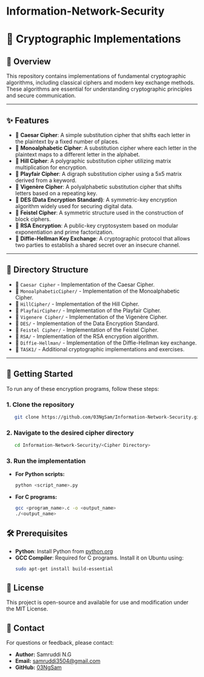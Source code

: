 # Information-Network-Security

# 🔑 Cryptographic Implementations

## 📌 Overview
This repository contains implementations of fundamental cryptographic algorithms, including classical ciphers and modern key exchange methods. These algorithms are essential for understanding cryptographic principles and secure communication.

---

## ✨ Features
- 🔐 **Caesar Cipher**: A simple substitution cipher that shifts each letter in the plaintext by a fixed number of places.
- 🔐 **Monoalphabetic Cipher**: A substitution cipher where each letter in the plaintext maps to a different letter in the alphabet.
- 🔐 **Hill Cipher**: A polygraphic substitution cipher utilizing matrix multiplication for encryption.
- 🔐 **Playfair Cipher**: A digraph substitution cipher using a 5x5 matrix derived from a keyword.
- 🔐 **Vigenère Cipher**: A polyalphabetic substitution cipher that shifts letters based on a repeating key.
- 🔐 **DES (Data Encryption Standard)**: A symmetric-key encryption algorithm widely used for securing digital data.
- 🔐 **Feistel Cipher**: A symmetric structure used in the construction of block ciphers.
- 🔐 **RSA Encryption**: A public-key cryptosystem based on modular exponentiation and prime factorization.
- 🔐 **Diffie-Hellman Key Exchange**: A cryptographic protocol that allows two parties to establish a shared secret over an insecure channel.

---

## 📂 Directory Structure
- 📂 `Caesar Cipher` - Implementation of the Caesar Cipher.
- 📂 `MonoalphabeticCipher/` - Implementation of the Monoalphabetic Cipher.
- 📂 `HillCipher/` - Implementation of the Hill Cipher.
- 📂 `PlayfairCipher/` - Implementation of the Playfair Cipher.
- 📂 `Vigenere Cipher/` - Implementation of the Vigenère Cipher.
- 📂 `DES/` - Implementation of the Data Encryption Standard.
- 📂 `Feistel Cipher/` - Implementation of the Feistel Cipher.
- 📂 `RSA/` - Implementation of the RSA encryption algorithm.
- 📂 `Diffie-Hellman/` - Implementation of the Diffie-Hellman key exchange.
- 📂 `TASK1/` - Additional cryptographic implementations and exercises.

---


## 🚀 Getting Started
To run any of these encryption programs, follow these steps:

### 1. Clone the repository
```bash
   git clone https://github.com/03NgSam/Information-Network-Security.git
```

### 2. Navigate to the desired cipher directory
```bash
   cd Information-Network-Security/<Cipher Directory>
```

### 3. Run the implementation
- **For Python scripts:**
  ```bash
  python <script_name>.py
  ```
- **For C programs:**
  ```bash
  gcc <program_name>.c -o <output_name>
  ./<output_name>
  ```

## 🛠 Prerequisites
- **Python**: Install Python from [python.org](https://www.python.org/)
- **GCC Compiler**: Required for C programs. Install it on Ubuntu using:
  ```bash
  sudo apt-get install build-essential
  ```

## 📘 License
This project is open-source and available for use and modification under the MIT License.

## 📩 Contact
For questions or feedback, please contact:

- **Author:** Samruddi N.G
- **Email:** [samruddi3504@gmail.com](mailto:samruddi3504@gmail.com)
- **GitHub:** [03NgSam](https://github.com/03NgSam)


